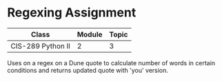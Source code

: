 # Regexing Assignment

|Class|Module|Topic|
|-----|------|-----|
|CIS-289 Python II|2|3|

Uses on a regex on a Dune quote to calculate number of words in certain conditions and returns updated quote with 'you' version.
